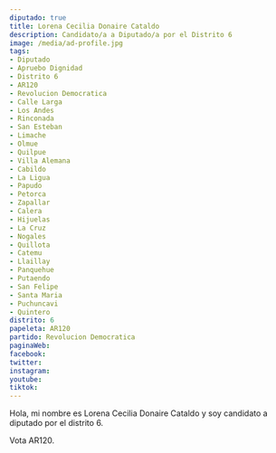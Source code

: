 ```yaml
---
diputado: true
title: Lorena Cecilia Donaire Cataldo
description: Candidato/a a Diputado/a por el Distrito 6
image: /media/ad-profile.jpg
tags:
- Diputado
- Apruebo Dignidad
- Distrito 6
- AR120
- Revolucion Democratica
- Calle Larga
- Los Andes
- Rinconada
- San Esteban
- Limache
- Olmue
- Quilpue
- Villa Alemana
- Cabildo
- La Ligua
- Papudo
- Petorca
- Zapallar
- Calera
- Hijuelas
- La Cruz
- Nogales
- Quillota
- Catemu
- Llaillay
- Panquehue
- Putaendo
- San Felipe
- Santa Maria
- Puchuncavi
- Quintero
distrito: 6
papeleta: AR120
partido: Revolucion Democratica
paginaWeb:
facebook:
twitter:
instagram:
youtube:
tiktok:
---
```

Hola, mi nombre es Lorena Cecilia Donaire Cataldo y soy candidato a diputado por el distrito 6.

Vota AR120.
